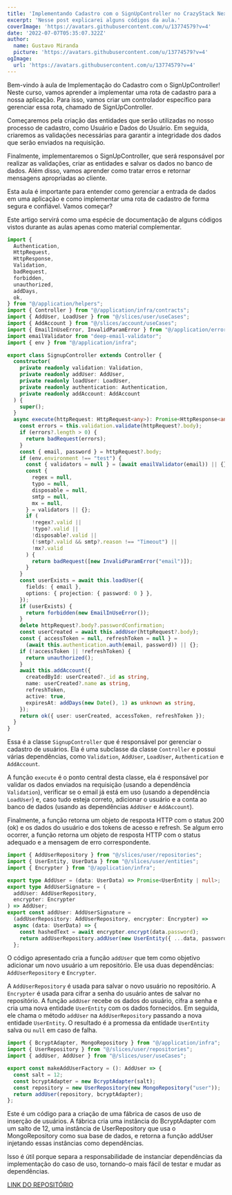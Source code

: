 ```yaml
---
title: 'Implementando Cadastro com o SignUpController no CrazyStack Next.js'
excerpt: 'Nesse post explicarei alguns códigos da aula.'
coverImage: 'https://avatars.githubusercontent.com/u/13774579?v=4'
date: '2022-07-07T05:35:07.322Z'
author:
  name: Gustavo Miranda
  picture: 'https://avatars.githubusercontent.com/u/13774579?v=4'
ogImage:
  url: 'https://avatars.githubusercontent.com/u/13774579?v=4'
---
```

Bem-vindo à aula de Implementação do Cadastro com o SignUpController! Neste curso, vamos aprender a implementar uma rota de cadastro para a nossa aplicação. Para isso, vamos criar um controlador específico para gerenciar essa rota, chamado de SignUpController.

Começaremos pela criação das entidades que serão utilizadas no nosso processo de cadastro, como Usuário e Dados do Usuário. Em seguida, criaremos as validações necessárias para garantir a integridade dos dados que serão enviados na requisição.

Finalmente, implementaremos o SignUpController, que será responsável por realizar as validações, criar as entidades e salvar os dados no banco de dados. Além disso, vamos aprender como tratar erros e retornar mensagens apropriadas ao cliente.

Esta aula é importante para entender como gerenciar a entrada de dados em uma aplicação e como implementar uma rota de cadastro de forma segura e confiável. Vamos começar?

Este artigo servirá como uma espécie de documentação de alguns códigos vistos durante as aulas apenas como material complementar.

```typescript
import {
  Authentication,
  HttpRequest,
  HttpResponse,
  Validation,
  badRequest,
  forbidden,
  unauthorized,
  addDays,
  ok,
} from "@/application/helpers";
import { Controller } from "@/application/infra/contracts";
import { AddUser, LoadUser } from "@/slices/user/useCases";
import { AddAccount } from "@/slices/account/useCases";
import { EmailInUseError, InvalidParamError } from "@/application/errors";
import emailValidator from "deep-email-validator";
import { env } from "@/application/infra";

export class SignupController extends Controller {
  constructor(
    private readonly validation: Validation,
    private readonly addUser: AddUser,
    private readonly loadUser: LoadUser,
    private readonly authentication: Authentication,
    private readonly addAccount: AddAccount
  ) {
    super();
  }
  async execute(httpRequest: HttpRequest<any>): Promise<HttpResponse<any>> {
    const errors = this.validation.validate(httpRequest?.body);
    if (errors?.length > 0) {
      return badRequest(errors);
    }
    const { email, password } = httpRequest?.body;
    if (env.environment !== "test") {
      const { validators = null } = (await emailValidator(email)) || {};
      const {
        regex = null,
        typo = null,
        disposable = null,
        smtp = null,
        mx = null,
      } = validators || {};
      if (
        !regex?.valid ||
        !typo?.valid ||
        !disposable?.valid ||
        (!smtp?.valid && smtp?.reason !== "Timeout") ||
        !mx?.valid
      ) {
        return badRequest([new InvalidParamError("email")]);
      }
    }
    const userExists = await this.loadUser({
      fields: { email },
      options: { projection: { password: 0 } },
    });
    if (userExists) {
      return forbidden(new EmailInUseError());
    }
    delete httpRequest?.body?.passwordConfirmation;
    const userCreated = await this.addUser(httpRequest?.body);
    const { accessToken = null, refreshToken = null } =
      (await this.authentication.auth(email, password)) || {};
    if (!accessToken || !refreshToken) {
      return unauthorized();
    }
    await this.addAccount({
      createdById: userCreated?._id as string,
      name: userCreated?.name as string,
      refreshToken,
      active: true,
      expiresAt: addDays(new Date(), 1) as unknown as string,
    });
    return ok({ user: userCreated, accessToken, refreshToken });
  }
}
``` 
Essa é a classe `SignupController` que é responsável por gerenciar o cadastro de usuários. Ela é uma subclasse da classe `Controller` e possui várias dependências, como `Validation`, `AddUser`, `LoadUser`, `Authentication` e `AddAccount`.

A função `execute` é o ponto central desta classe, ela é responsável por validar os dados enviados na requisição (usando a dependência `Validation`), verificar se o email já está em uso (usando a dependência `LoadUser`) e, caso tudo esteja correto, adicionar o usuário e a conta ao banco de dados (usando as dependências `AddUser` e `AddAccount`).

Finalmente, a função retorna um objeto de resposta HTTP com o status 200 (ok) e os dados do usuário e dos tokens de acesso e refresh. Se algum erro ocorrer, a função retorna um objeto de resposta HTTP com o status adequado e a mensagem de erro correspondente.
```typescript
import { AddUserRepository } from "@/slices/user/repositories";
import { UserEntity, UserData } from "@/slices/user/entities";
import { Encrypter } from "@/application/infra";

export type AddUser = (data: UserData) => Promise<UserEntity | null>;
export type AddUserSignature = (
  addUser: AddUserRepository,
  encrypter: Encrypter
) => AddUser;
export const addUser: AddUserSignature =
  (addUserRepository: AddUserRepository, encrypter: Encrypter) =>
  async (data: UserData) => {
    const hashedText = await encrypter.encrypt(data.password);
    return addUserRepository.addUser(new UserEntity({ ...data, password: hashedText }));
  };
``` 
O código apresentado cria a função `addUser` que tem como objetivo adicionar um novo usuário a um repositório. Ele usa duas dependências: `AddUserRepository` e `Encrypter`.

A `AddUserRepository` é usada para salvar o novo usuário no repositório. A `Encrypter` é usada para cifrar a senha do usuário antes de salvar no repositório. A função `addUser` recebe os dados do usuário, cifra a senha e cria uma nova entidade `UserEntity` com os dados fornecidos. Em seguida, ele chama o método `addUser` na `AddUserRepository` passando a nova entidade `UserEntity`. O resultado é a promessa da entidade `UserEntity` salva ou `null` em caso de falha.

```typescript
import { BcryptAdapter, MongoRepository } from "@/application/infra";
import { UserRepository } from "@/slices/user/repositories";
import { addUser, AddUser } from "@/slices/user/useCases";

export const makeAddUserFactory = (): AddUser => {
  const salt = 12;
  const bcryptAdapter = new BcryptAdapter(salt);
  const repository = new UserRepository(new MongoRepository("user"));
  return addUser(repository, bcryptAdapter);
};
``` 

Este é um código para a criação de uma fábrica de casos de uso de inserção de usuários. A fábrica cria uma instância do BcryptAdapter com um salto de 12, uma instância de UserRepository que usa o MongoRepository como sua base de dados, e retorna a função addUser injetando essas instâncias como dependências.

Isso é útil porque separa a responsabilidade de instanciar dependências da implementação do caso de uso, tornando-o mais fácil de testar e mudar as dependências.

[LINK DO REPOSITÓRIO](https://github.com/gumiranda/CrazyStackNodeJs)